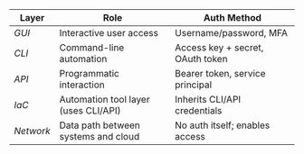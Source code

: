 | Layer      | Role                                | Auth Method                          |
|------------|-------------------------------------|--------------------------------------|
| *GUI*    | Interactive user access             | Username/password, MFA              |
| *CLI*    | Command-line automation             | Access key + secret, OAuth token    |
| *API*    | Programmatic interaction            | Bearer token, service principal     |
| *IaC*    | Automation tool layer (uses CLI/API)| Inherits CLI/API credentials        |
| *Network*| Data path between systems and cloud | No auth itself; enables access      |
